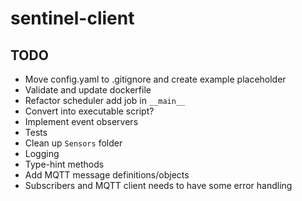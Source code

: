 # sentinel-client

## TODO

- Move config.yaml to .gitignore and create example placeholder
- Validate and update dockerfile
- Refactor scheduler add job in `__main__`
- Convert into executable script?
- Implement event observers
- Tests
- Clean up `Sensors` folder
- Logging
- Type-hint methods
- Add MQTT message definitions/objects
- Subscribers and MQTT client needs to have some error handling